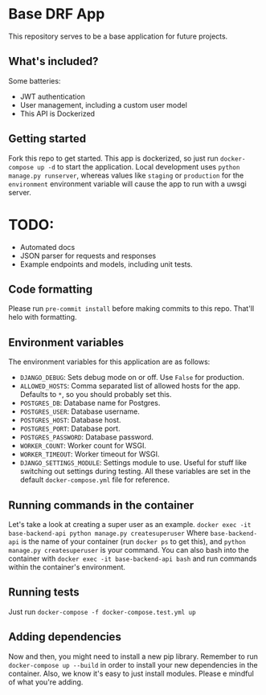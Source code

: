 # Base DRF App
This repository serves to be a base application for future projects.

## What's included?
Some batteries:
- JWT authentication
- User management, including a custom user model
- This API is Dockerized

## Getting started
Fork this repo to get started. This app is dockerized, so just run `docker-compose up -d` to start the application. Local development uses `python manage.py runserver`, whereas values like `staging` or `production` for the `environment` environment variable will cause the app to run with a uwsgi server.

# TODO:
- Automated docs
- JSON parser for requests and responses
- Example endpoints and models, including unit tests.

## Code formatting
Please run `pre-commit install` before making commits to this repo. That'll helo with formatting.

## Environment variables
The environment variables for this application are as follows:
- `DJANGO_DEBUG`: Sets debug mode on or off. Use `False` for production.
- `ALLOWED_HOSTS`: Comma separated list of allowed hosts for the app. Defaults to `*`, so you should probably set this.
- `POSTGRES_DB`: Database name for Postgres.
- `POSTGRES_USER`: Database username.
- `POSTGRES_HOST`: Database host.
- `POSTGRES_PORT`: Database port.
- `POSTGRES_PASSWORD`: Database password.
- `WORKER_COUNT`: Worker count for WSGI.
- `WORKER_TIMEOUT`: Worker timeout for WSGI.
- `DJANGO_SETTINGS_MODULE`: Settings module to use. Useful for stuff like switching out settings during testing.
All these variables are set in the default `docker-compose.yml` file for reference.

## Running commands in the container
Let's take a look at creating a super user as an example.
`docker exec -it base-backend-api python manage.py createsuperuser`
Where `base-backend-api` is the name of your container (run `docker ps` to get this), and `python manage.py createsuperuser` is your command.
You can also bash into the container with `docker exec -it base-backend-api bash` and run commands within the container's environment.

## Running tests
Just run `docker-compose -f docker-compose.test.yml up`

## Adding dependencies
Now and then, you might need to install a new pip library. Remember to run `docker-compose up --build` in order to install your new dependencies in the container.
Also, we know it's easy to just install modules. Please e mindful of what you're adding.
